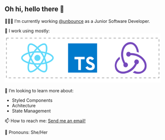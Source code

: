 ## Oh hi, hello there 👋

👩🏻‍💻  I’m currently working [@unbounce](https://unbounce.com/) as a Junior Software Developer. 

💽  I work using mostly: 
![technical skills](./icons.svg)



🤔 I’m looking to learn more about: 

+ Styled Components
+ Achitecture
+ State Management

📫 How to reach me: [Send me an email!](mailto:garciabrunap@gmail.com)

🌈 Pronouns: She/Her 
